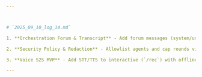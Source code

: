 ```yaml
---



# `2025_09_10_log_14.md`

1. **Orchestration Forum & Transcript** - Add forum messages (system/user/agent) and return transcript with results and metrics.

2. **Security Policy & Redaction** - Allowlist agents and cap rounds via ENV; redact secrets in transcripts/history.

3. **Voice S2S MVP** - Add STT/TTS to interactive (`/rec`) with offline Vosk + SAPI5 and safe defaults.

---
```


